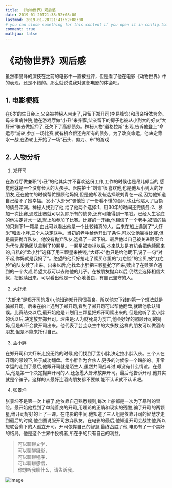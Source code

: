 ```yaml
---
title: 《动物世界》观后感
date: 2019-01-20T21:38:52+08:00
lastmod: 2019-01-28T21:41:52+08:00
# you can close something for this content if you open it in config.toml.
comment: true
mathjax: false
---
```


# 《动物世界》观后感

虽然李易峰的演技在之前的电影中一直被批评，但是看了他在电影《动物世界》中的表现，还是不错的。那么就说说我对这部电影的体会吧。

## 1. 电影梗概

在8岁的生日会上,父亲被神秘人带走了,只留下郑开司(李易峰饰)和母亲相依为命。母亲重病住院,他在游戏厅做“小丑”来养家,父亲留下的房子也被从小到大的好友“大虾米”骗去做抵押了,还欠下了高额债务。神秘人物“道格拉斯”出现,告诉他登上“命运号”游轮,参加一场比赛,就有机会偿还完所有的债务。为了改变命运，他决定背水一战,在游轮上开始了一场“石头、剪刀、布”的游戏

## 2. 人物分析

1. 郑开司

在游戏厅做兼职“小丑”的他其实并不喜欢这份工作,工作的时候也是吊儿郎当的,感觉他就是一个没有长大的大孩子。医院护士“刘青”很喜欢他,也是他从小到大的好朋友,还在他忙的时候帮忙照顾他妈妈,但是他却没有选择跟刘青在一起,因为他知道自己给不了她幸福。发小“大虾米”骗他签了一份看不懂的合同,也让他陷入了巨额的债务深渊。神秘人找到了他,给了他两个选择:1、用30年的时间还完债务;2、参加一次比赛,通过比赛就可以免除所有的债务,还有可能得到一笔钱。已经人生谷底的他决定背水一战,就上船参加了比赛。比赛的一开始,他相信了一个老手,被骗的输的只剩下1一颗星,由此可以看出他是一个比较纯真的人。后来在船上遇到了“大虾米”和孟小胖,三个人决定联手。当初的老手给他开出了条件,可以让他赢得比赛,但是需要抛弃队友。他没有抛弃队友,选择了一起下船。最后他以自己被关进赎买仓为代价,帮助团队拿到了10颗星。一颗星被卖掉以后,本来队友是有机会把他赎回来的,自私的“孟小胖”选择了用三颗星来换钱,“大虾米”也只是给他跪下,说了一句“对不起,你妈就是我妈了”。绝望的他只好抢走了赎买仓里的“刀疤脸”的宝贝,被“刀疤脸”的队友赎了出来。出来以后,他找孟小胖把三颗星抢了回来,赎出了在赎买仓遇到的一个大叔,希望大叔可以去陪他的儿子。在被朋友抛弃以后,仍然会选择相信大叔，把他赎出来，可以看出他是一个心地善良，有自己坚守的人。

2. 大虾米

“大虾米”是郑开司的发小,他知道郑开司很善良。所以他欠下钱的第一个想法就是骗郑开司。后来在船上遇到了郑开司,看到了郑开司可以帮他翻盘,就跟他承认错误。比赛结束以后,最开始他是计划用三颗星把郑开司赎出来的,但是他听了孟小胖的话以后,决定放弃郑开司。理由是:人为财死鸟为食亡,他会好好的照顾开司的妈妈,但是却不会救开司出来。他代表了芸芸众生中的大多数,这样的朋友可以做酒肉朋友,但是不能来托付自己。

3. 孟小胖

在郑开司和大虾米走投无路的时候,他们找到了孟小胖,决定拉小胖入伙。三个人在开司的带领下,终于成功翻盘。孟小胖作为合伙人,更多的时候像一个蹭船的。非常幸运的走到了最后,他跟开司就是陌生人,虽然共同战斗过,却没有什么情谊。在最后,他是第一个决定抛弃开司的人,还怂恿大虾米放弃开司。最后他告诉开司,他其实就是个骗子。这样的人最好连酒肉朋友都不要做,能不认识就不认识吧。

4. 张景坤

张景坤不是第一次上船了,他依靠自己熟悉规则,每次上船都是一次为了暴利的冒险。最开始他找到了单纯善良的开司,用理论的正确和现实的残酷,骗了开司的两颗星,给开司好好的上了一课。在电影的中间,他知道了三人组是依靠开司的智慧才走到最后的时候,他企图说服开司放弃队友。在电影的最后,他知道开司会战胜他,所以想联合剩下的人孤立开司。开司依靠自己的智慧,最终战胜了他,电影有了一个美好的结局。他是这个世界中投机者,所在乎的只有自己的利益。

> 可以聊聊文学，   
> 可以聊聊摄影，   
> 可以聊聊程序，   
> 可以聊聊感悟，   
> 你想听我聊什么，请告诉我。

![image](https://mmbiz.qpic.cn/mmbiz_jpg/IDHaWiaS8DJpDWaY4ZNTpQR4riciaVTEqPkpwGNwbmUxHUjv8licNxNlD9IEia7rCb8KYibdRWCiamYGRfetNW1CyqWTQ/0?wx_fmt=jpeg)

